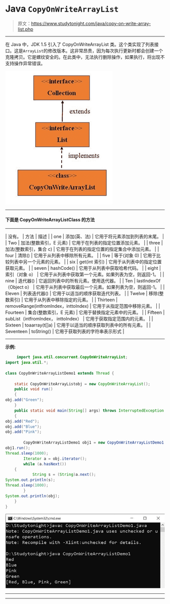 # Java `CopyOnWriteArrayList`

> 原文：<https://www.studytonight.com/java/copy-on-write-array-list.php>

* * *

在 Java 中，JDK 1.5 引入了 CopyOnWriteArrayList 类。这个类实现了列表接口。这是`ArrayList`的修改版本。这非常昂贵，因为每次执行更新时都会创建一个克隆拷贝。它是螺纹安全的。在此类中，无法执行删除操作，如果执行，将出现不支持操作异常错误。

![copywritearray-list](img/d25232ec90072a96be3a2186cd387cc5.png)

* * *

#### **下面是 CopyOnWriteArrayListClass 的方法**

* * *

| 没有。 | 方法 | 描述 |
| one | 添加(英、法) | 它用于将元素添加到列表的末尾。 |
| Two | 加法(整数索引，E 元素) | 它用于在列表的指定位置添加元素。 |
| three | 加法(整数索引，集合 c) | 它用于在列表的指定位置的指定集合中添加元素。 |
| four | 清除() | 它用于从列表中移除所有元素。 |
| five | 等于(对象 0) | 它用于比较列表中另一个元素的元素。 |
| six | get(int 索引) | 它用于从列表中的指定位置获取元素。 |
| seven | hashCode() | 它用于从列表中获取哈希代码。 |
| eight | 索引（对象 o） | 它用于从列表中获取第一个元素。如果列表为空，则返回-1。 |
| nine | 迭代器() | 它返回列表中的所有元素。使用迭代器。 |
| Ten | lastIndexOf（Object o） | 它用于从列表中获取最后一个元素。如果列表为空，则返回-1。 |
| Eleven | 列表迭代器() | 它用于以适当的顺序获取迭代列表。 |
| Twelve | 移除(整数索引) | 它用于从列表中移除指定的元素。 |
| Thirteen | removeRange(intfromIndex，inttoIndex) | 它用于从指定范围中移除元素。 |
| Fourteen | 集合(整数索引，E 元素) | 它用于替换指定元素中的元素。 |
| Fifteen | subList（intfromIndex， inttoIndex） | 它用于获取指定范围内的元素。 |
| Sixteen | toaarray(t[]a) | 它用于以适当的顺序获取列表中的所有元素。 |
| Seventeen | toString() | 它用于获取列表的字符串表示形式 |

* * *

**示例:**

```java
	 import java.util.concurrent.CopyOnWriteArrayList; 
import java.util.*; 

class CopyOnWriteArrayListDemo1 extends Thread { 

    static CopyOnWriteArrayListobj = new CopyOnWriteArrayList(); 
    public void run() 
    { 
obj.add("Green"); 
    } 
    public static void main(String[] args) throws InterruptedException
    { 
obj.add("Red"); 
obj.add("Blue"); 
obj.add("Pink"); 

        CopyOnWriteArrayListDemo1 obj1 = new CopyOnWriteArrayListDemo1 (); 
obj1.run(); 
Thread.sleep(1000); 
        Iterator a = obj.iterator(); 
        while (a.hasNext()) 
	{ 
            String s = (String)a.next(); 
System.out.println(s); 
Thread.sleep(1000); 
        } 
System.out.println(obj); 
    } 
} 

```

![copywritearray-list-example](img/0f9b56b2741c22596b22d795a150d53d.png)

* * *

* * *